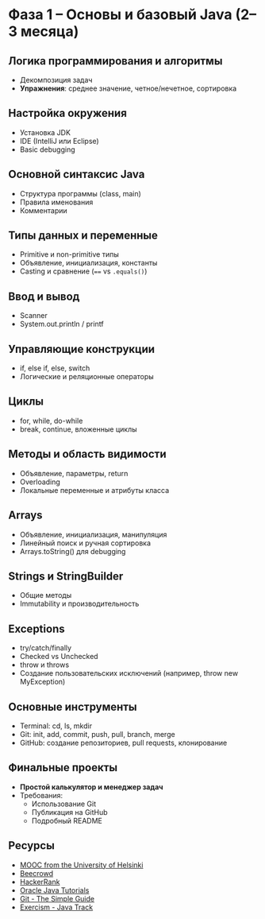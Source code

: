 # Фаза 1 – Основы и базовый Java (2–3 месяца)

## Логика программирования и алгоритмы
- Декомпозиция задач
- **Упражнения**: среднее значение, четное/нечетное, сортировка

## Настройка окружения
- Установка JDK
- IDE (IntelliJ или Eclipse)
- Basic debugging

## Основной синтаксис Java
- Структура программы (class, main)
- Правила именования
- Комментарии

## Типы данных и переменные
- Primitive и non-primitive типы
- Объявление, инициализация, константы
- Casting и сравнение (`==` vs `.equals()`)

## Ввод и вывод
- Scanner
- System.out.println / printf

## Управляющие конструкции
- if, else if, else, switch
- Логические и реляционные операторы

## Циклы
- for, while, do-while
- break, continue, вложенные циклы

## Методы и область видимости
- Объявление, параметры, return
- Overloading
- Локальные переменные и атрибуты класса

## Arrays
- Объявление, инициализация, манипуляция
- Линейный поиск и ручная сортировка
- Arrays.toString() для debugging

## Strings и StringBuilder
- Общие методы
- Immutability и производительность

## Exceptions
- try/catch/finally
- Checked vs Unchecked
- throw и throws
- Создание пользовательских исключений (например, throw new MyException)

## Основные инструменты
- Terminal: cd, ls, mkdir
- Git: init, add, commit, push, pull, branch, merge
- GitHub: создание репозиториев, pull requests, клонирование

## Финальные проекты
- **Простой калькулятор и менеджер задач**
- Требования:
  - Использование Git
  - Публикация на GitHub
  - Подробный README

## Ресурсы
- [MOOC from the University of Helsinki](https://java-programming.mooc.fi/)
- [Beecrowd](https://www.beecrowd.com.br)
- [HackerRank](https://www.hackerrank.com)
- [Oracle Java Tutorials](https://docs.oracle.com/javase/tutorial/)
- [Git - The Simple Guide](https://rogerdudler.github.io/git-guide/)
- [Exercism - Java Track](https://exercism.org/tracks/java)